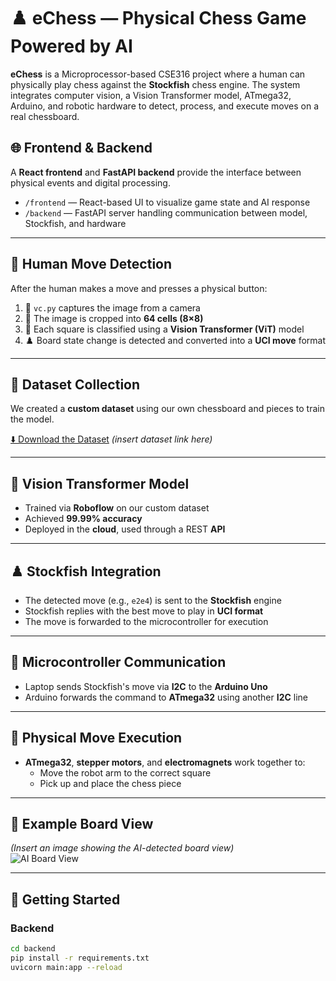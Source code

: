 # ♟️ eChess — Physical Chess Game Powered by AI

**eChess** is a Microprocessor-based CSE316 project where a human can physically play chess against the **Stockfish** chess engine. The system integrates computer vision, a Vision Transformer model, ATmega32, Arduino, and robotic hardware to detect, process, and execute moves on a real chessboard.



## 🌐 Frontend & Backend

A **React frontend** and **FastAPI backend** provide the interface between physical events and digital processing.

- `/frontend` — React-based UI to visualize game state and AI response
- `/backend` — FastAPI server handling communication between model, Stockfish, and hardware

---

## 🧠 Human Move Detection

After the human makes a move and presses a physical button:

1. 📸 `vc.py` captures the image from a camera
2. 🔲 The image is cropped into **64 cells (8×8)**
3. 🧠 Each square is classified using a **Vision Transformer (ViT)** model
4. ♟️ Board state change is detected and converted into a **UCI move** format

---

## 📸 Dataset Collection

We created a **custom dataset** using our own chessboard and pieces to train the model.

[⬇️ Download the Dataset](#) *(insert dataset link here)*

---

## 🤖 Vision Transformer Model

- Trained via **Roboflow** on our custom dataset
- Achieved **99.99% accuracy**
- Deployed in the **cloud**, used through a REST **API**

---

## ♟️ Stockfish Integration

- The detected move (e.g., `e2e4`) is sent to the **Stockfish** engine
- Stockfish replies with the best move to play in **UCI format**
- The move is forwarded to the microcontroller for execution

---

## 🔌 Microcontroller Communication

- Laptop sends Stockfish's move via **I2C** to the **Arduino Uno**
- Arduino forwards the command to **ATmega32** using another **I2C** line

---

## 🤖 Physical Move Execution

- **ATmega32**, **stepper motors**, and **electromagnets** work together to:
  - Move the robot arm to the correct square
  - Pick up and place the chess piece

---

## 🎥 Example Board View

*(Insert an image showing the AI-detected board view)*  
![AI Board View](./assets/ai_board_view.jpg)

---

## 🚀 Getting Started

### Backend
```bash
cd backend
pip install -r requirements.txt
uvicorn main:app --reload
